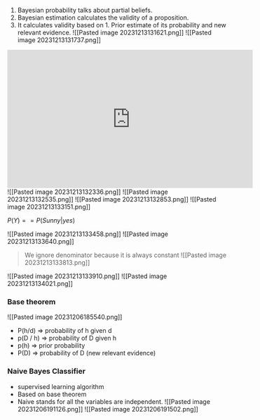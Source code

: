 1. Bayesian probability talks about partial beliefs.
2. Bayesian estimation calculates the validity of a proposition.
3. It calculates validity based on 1. Prior estimate of its probability and new relevant evidence.
![[Pasted image 20231213131621.png]]
![[Pasted image 20231213131737.png]]
<iframe width="560" height="315" src="https://www.youtube.com/embed/VIj6xS937E4?si=KPOKOcuOgmj5tlbX" title="YouTube video player" frameborder="0" allow="accelerometer; autoplay; clipboard-write; encrypted-media; gyroscope; picture-in-picture; web-share" allowfullscreen></iframe>
![[Pasted image 20231213132336.png]]
![[Pasted image 20231213132535.png]]
![[Pasted image 20231213132853.png]]
![[Pasted image 20231213133151.png]]

$P(Y) == P(Sunny | yes)$

![[Pasted image 20231213133458.png]]
![[Pasted image 20231213133640.png]]
> We ignore  denominator  because it is always constant
![[Pasted image 20231213133813.png]]

![[Pasted image 20231213133910.png]]
![[Pasted image 20231213134021.png]]
### Base theorem
![[Pasted image 20231206185540.png]]
- P(h/d) => probability of h given d
- p(D / h) => probability of D given h
- p(h) => prior probability
- P(D) => probability of D (new relevant evidence)

### Naive Bayes Classifier
- supervised learning algorithm
- Based on base theorem
- Naive stands for all the variables are independent.
![[Pasted image 20231206191126.png]]
![[Pasted image 20231206191502.png]]
